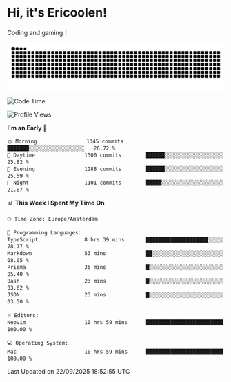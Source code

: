 # Hi, it's Ericoolen!
Coding and gaming！

<picture>
  <source media="(prefers-color-scheme: dark)" srcset="https://raw.githubusercontent.com/Eric-Song-Nop/Eric-Song-Nop/output/github-contribution-grid-snake-dark.svg">
  <source media="(prefers-color-scheme: light)" srcset="https://raw.githubusercontent.com/Eric-Song-Nop/Eric-Song-Nop/output/github-contribution-grid-snake.svg">
  <img alt="github contribution grid snake animation" src="https://raw.githubusercontent.com/Eric-Song-Nop/Eric-Song-Nop/output/github-contribution-grid-snake.svg">
</picture>

<!--START_SECTION:waka-->
![Code Time](http://img.shields.io/badge/Code%20Time-1%2C921%20hrs%2055%20mins-blue)

![Profile Views](http://img.shields.io/badge/Profile%20Views-0-blue)

**I'm an Early 🐤** 

```text
🌞 Morning                1345 commits        ███████░░░░░░░░░░░░░░░░░░   26.72 % 
🌆 Daytime                1300 commits        ██████░░░░░░░░░░░░░░░░░░░   25.82 % 
🌃 Evening                1288 commits        ██████░░░░░░░░░░░░░░░░░░░   25.59 % 
🌙 Night                  1101 commits        █████░░░░░░░░░░░░░░░░░░░░   21.87 % 
```


📊 **This Week I Spent My Time On** 

```text
🕑︎ Time Zone: Europe/Amsterdam

💬 Programming Languages: 
TypeScript               8 hrs 39 mins       ████████████████████░░░░░   78.77 % 
Markdown                 53 mins             ██░░░░░░░░░░░░░░░░░░░░░░░   08.05 % 
Prisma                   35 mins             █░░░░░░░░░░░░░░░░░░░░░░░░   05.40 % 
Bash                     23 mins             █░░░░░░░░░░░░░░░░░░░░░░░░   03.62 % 
JSON                     23 mins             █░░░░░░░░░░░░░░░░░░░░░░░░   03.50 % 

🔥 Editors: 
Neovim                   10 hrs 59 mins      █████████████████████████   100.00 % 

💻 Operating System: 
Mac                      10 hrs 59 mins      █████████████████████████   100.00 % 
```


 Last Updated on 22/09/2025 18:52:55 UTC
<!--END_SECTION:waka-->
